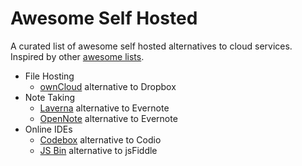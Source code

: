 # Awesome Self Hosted

A curated list of awesome self hosted alternatives to cloud services. Inspired by other [awesome lists](https://github.com/bayandin/awesome-awesomeness).

- File Hosting
	- [ownCloud](https://github.com/owncloud/core) alternative to Dropbox
- Note Taking
	- [Laverna](https://github.com/Laverna/laverna) alternative to Evernote
	- [OpenNote](https://github.com/FoxUSA/OpenNote) alternative to Evernote
- Online IDEs
	- [Codebox](https://github.com/CodeboxIDE/codebox) alternative to Codio
	- [JS Bin](https://github.com/jsbin/jsbin/) alternative to jsFiddle
